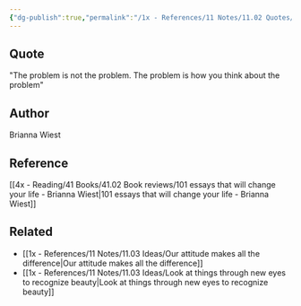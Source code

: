 ```yaml
---
{"dg-publish":true,"permalink":"/1x - References/11 Notes/11.02 Quotes/The problem is not the problem. The problem is how you think about the problem - Brianna Wiest/","title":"The problem is not the problem. The problem is how you think about the problem - Brianna Wiest","noteIcon":""}
---
```



## Quote
"The problem is not the problem. The problem is how you think about the problem"

## Author
Brianna Wiest

## Reference
[[4x - Reading/41 Books/41.02 Book reviews/101 essays that will change your life - Brianna Wiest\|101 essays that will change your life - Brianna Wiest]]

## Related
- [[1x - References/11 Notes/11.03 Ideas/Our attitude makes all the difference\|Our attitude makes all the difference]]
- [[1x - References/11 Notes/11.03 Ideas/Look at things through new eyes to recognize beauty\|Look at things through new eyes to recognize beauty]]
